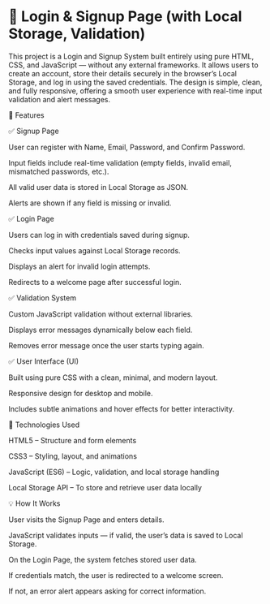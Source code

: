 <h1>🔐 Login & Signup Page (with Local Storage, Validation)</h1> 


This project is a Login and Signup System built entirely using pure HTML, CSS, and JavaScript — without any external frameworks.
It allows users to create an account, store their details securely in the browser’s Local Storage, and log in using the saved credentials.
The design is simple, clean, and fully responsive, offering a smooth user experience with real-time input validation and alert messages.

🚀 Features

✅ Signup Page

User can register with Name, Email, Password, and Confirm Password.

Input fields include real-time validation (empty fields, invalid email, mismatched passwords, etc.).

All valid user data is stored in Local Storage as JSON.

Alerts are shown if any field is missing or invalid.

✅ Login Page

Users can log in with credentials saved during signup.

Checks input values against Local Storage records.

Displays an alert for invalid login attempts.

Redirects to a welcome page after successful login.

✅ Validation System

Custom JavaScript validation without external libraries.

Displays error messages dynamically below each field.

Removes error message once the user starts typing again.

✅ User Interface (UI)

Built using pure CSS with a clean, minimal, and modern layout.

Responsive design for desktop and mobile.

Includes subtle animations and hover effects for better interactivity.

🧠 Technologies Used

HTML5 – Structure and form elements

CSS3 – Styling, layout, and animations

JavaScript (ES6) – Logic, validation, and local storage handling

Local Storage API – To store and retrieve user data locally

💡 How It Works

User visits the Signup Page and enters details.

JavaScript validates inputs — if valid, the user’s data is saved to Local Storage.

On the Login Page, the system fetches stored user data.

If credentials match, the user is redirected to a welcome screen.

If not, an error alert appears asking for correct information.

